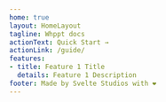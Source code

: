 ```yaml
---
home: true
layout: HomeLayout
tagline: Whppt docs
actionText: Quick Start →
actionLink: /guide/
features:
- title: Feature 1 Title
  details: Feature 1 Description
footer: Made by Svelte Studios with ❤️
---
```

